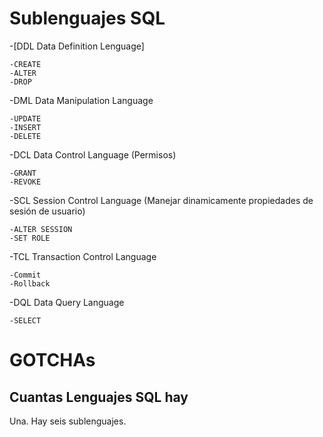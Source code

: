 # Sublenguajes SQL
-[DDL Data Definition Lenguage]

	-CREATE
	-ALTER
	-DROP

-DML Data Manipulation Language

	-UPDATE
	-INSERT
	-DELETE

-DCL Data Control Language (Permisos)

	-GRANT
	-REVOKE
	
-SCL Session Control Language (Manejar dinamicamente propiedades de sesión de usuario)

	-ALTER SESSION
	-SET ROLE
	
-TCL Transaction Control Language 

	-Commit
	-Rollback

-DQL Data Query Language

	-SELECT
	
# GOTCHAs

## Cuantas Lenguajes SQL hay
Una. Hay seis sublenguajes.
